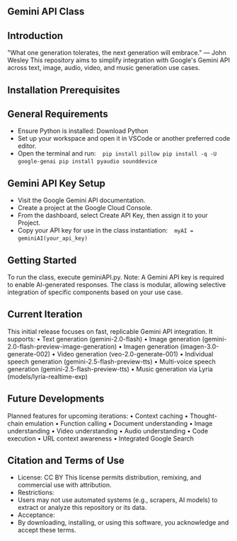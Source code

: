 ## Gemini API Class
## Introduction
"What one generation tolerates, the next generation will embrace." — John Wesley
This repository aims to simplify integration with Google's Gemini API across text, image, audio, video, and music generation use cases.

## Installation Prerequisites
## General Requirements
- Ensure Python is installed: Download Python
- Set up your workspace and open it in VSCode or another preferred code editor.
- Open the terminal and run:
 ` ` `pip install pillow
pip install -q -U google-genai
pip install pyaudio sounddevice ` ` `


## Gemini API Key Setup
- Visit the Google Gemini API documentation.
- Create a project at the Google Cloud Console.
- From the dashboard, select Create API Key, then assign it to your Project.
- Copy your API key for use in the class instantiation:
 ` ` `myAI = geminiAI(your_api_key) ` ` `



## Getting Started
To run the class, execute geminiAPI.py.
Note: A Gemini API key is required to enable AI-generated responses.
The class is modular, allowing selective integration of specific components based on your use case.


## Current Iteration
This initial release focuses on fast, replicable Gemini API integration. It supports:
• Text generation (gemini-2.0-flash)
• Image generation (gemini-2.0-flash-preview-image-generation)
• Imagen generation (imagen-3.0-generate-002)
• Video generation (veo-2.0-generate-001)
• Individual speech generation (gemini-2.5-flash-preview-tts)
• Multi-voice speech generation (gemini-2.5-flash-preview-tts)
• Music generation via Lyria (models/lyria-realtime-exp)


## Future Developments
Planned features for upcoming iterations:
• Context caching
• Thought-chain emulation
• Function calling
• Document understanding
• Image understanding
• Video understanding
• Audio understanding
• Code execution
• URL context awareness
• Integrated Google Search


## Citation and Terms of Use
- License: CC BY
This license permits distribution, remixing, and commercial use with attribution.
- Restrictions:
-   Users may not use automated systems (e.g., scrapers, AI models) to extract or analyze this repository or its data.
- Acceptance:
-   By downloading, installing, or using this software, you acknowledge and accept these terms.
